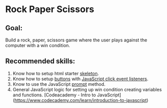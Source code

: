 # Rock Paper Scissors

## Goal: 
Build a rock, paper, scissors game where the user plays against the computer with a win condition.

## Recommended skills:
1. Know how to setup html starter [skeleton](https://gist.github.com/taniarascia/d0308ff82a1d4344a904).
2. Know how to setup [buttons](https://www.w3schools.com/tags/tag_button.asp) with [JavaScript click event listeners](https://www.w3schools.com/js/js_htmldom_eventlistener.asp).
3. Know to use the JavaScript [prompt](https://www.w3schools.com/jsref/met_win_prompt.asp) method.
4. General JavaScript logic for setting up win condition creating variables and functions.  [Codeacademy - Intro to JavaScript] (https://www.codecademy.com/learn/introduction-to-javascript)
